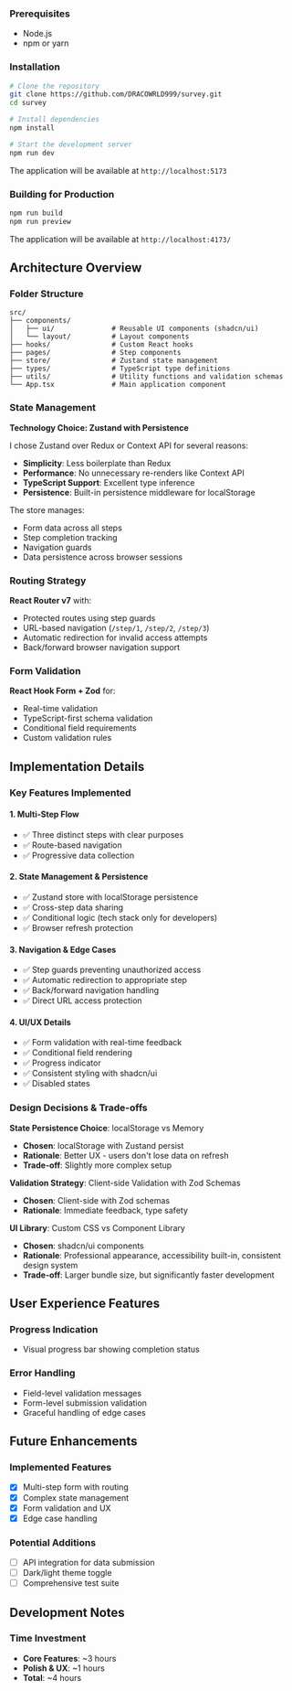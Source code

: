 ### Prerequisites

- Node.js
- npm or yarn

### Installation

```bash
# Clone the repository
git clone https://github.com/DRACOWRLD999/survey.git
cd survey

# Install dependencies
npm install

# Start the development server
npm run dev
```

The application will be available at `http://localhost:5173`

### Building for Production

```bash
npm run build
npm run preview
```

The application will be available at `http://localhost:4173/`

## Architecture Overview

### Folder Structure

```
src/
├── components/
│   ├── ui/              # Reusable UI components (shadcn/ui)
│   └── layout/          # Layout components
├── hooks/               # Custom React hooks
├── pages/               # Step components
├── store/               # Zustand state management
├── types/               # TypeScript type definitions
├── utils/               # Utility functions and validation schemas
└── App.tsx              # Main application component
```

### State Management

**Technology Choice: Zustand with Persistence**

I chose Zustand over Redux or Context API for several reasons:

- **Simplicity**: Less boilerplate than Redux
- **Performance**: No unnecessary re-renders like Context API
- **TypeScript Support**: Excellent type inference
- **Persistence**: Built-in persistence middleware for localStorage

The store manages:

- Form data across all steps
- Step completion tracking
- Navigation guards
- Data persistence across browser sessions

### Routing Strategy

**React Router v7** with:

- Protected routes using step guards
- URL-based navigation (`/step/1`, `/step/2`, `/step/3`)
- Automatic redirection for invalid access attempts
- Back/forward browser navigation support

### Form Validation

**React Hook Form + Zod** for:

- Real-time validation
- TypeScript-first schema validation
- Conditional field requirements
- Custom validation rules

## Implementation Details

### Key Features Implemented

#### 1. Multi-Step Flow

- ✅ Three distinct steps with clear purposes
- ✅ Route-based navigation
- ✅ Progressive data collection

#### 2. State Management & Persistence

- ✅ Zustand store with localStorage persistence
- ✅ Cross-step data sharing
- ✅ Conditional logic (tech stack only for developers)
- ✅ Browser refresh protection

#### 3. Navigation & Edge Cases

- ✅ Step guards preventing unauthorized access
- ✅ Automatic redirection to appropriate step
- ✅ Back/forward navigation handling
- ✅ Direct URL access protection

#### 4. UI/UX Details

- ✅ Form validation with real-time feedback
- ✅ Conditional field rendering
- ✅ Progress indicator
- ✅ Consistent styling with shadcn/ui
- ✅ Disabled states

### Design Decisions & Trade-offs

**State Persistence Choice**: localStorage vs Memory

- **Chosen**: localStorage with Zustand persist
- **Rationale**: Better UX - users don't lose data on refresh
- **Trade-off**: Slightly more complex setup

**Validation Strategy**: Client-side Validation with Zod Schemas

- **Chosen**: Client-side with Zod schemas
- **Rationale**: Immediate feedback, type safety

**UI Library**: Custom CSS vs Component Library

- **Chosen**: shadcn/ui components
- **Rationale**: Professional appearance, accessibility built-in, consistent design system
- **Trade-off**: Larger bundle size, but significantly faster development

## User Experience Features

### Progress Indication

- Visual progress bar showing completion status

### Error Handling

- Field-level validation messages
- Form-level submission validation
- Graceful handling of edge cases

## Future Enhancements

### Implemented Features

- [x] Multi-step form with routing
- [x] Complex state management
- [x] Form validation and UX
- [x] Edge case handling

### Potential Additions

- [ ] API integration for data submission
- [ ] Dark/light theme toggle
- [ ] Comprehensive test suite

## Development Notes

### Time Investment

- **Core Features**: ~3 hours
- **Polish & UX**: ~1 hours
- **Total**: ~4 hours
